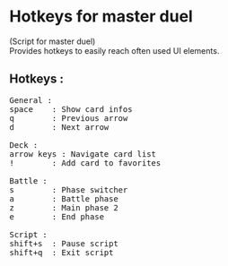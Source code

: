 # Hotkeys for master duel

(Script for master duel)<br>
Provides hotkeys to easily reach often used UI elements.

## Hotkeys :
<pre>
General :
space    : Show card infos
q        : Previous arrow
d        : Next arrow

Deck :
arrow keys : Navigate card list
!        : Add card to favorites

Battle :
s        : Phase switcher
a        : Battle phase
z        : Main phase 2
e        : End phase

Script :
shift+s  : Pause script
shift+q  : Exit script
</pre>
